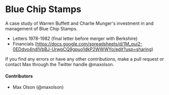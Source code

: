 # Blue Chip Stamps

A case study of Warren Buffett and Charlie Munger's investment in and management of Blue Chip Stamps.

* Letters 1978-1982 (final letter before merger with Berkshire)
* Financials (https://docs.google.com/spreadsheets/d/1M_pui2-0EDdvo4ndIVbBJ-UrwpCQ9gpuo1dkP2WWWYo/edit?usp=sharing)

If you find any errors or have any other contributions, make a pull request or contact Max through the Twitter handle @maxolson.

#### Contributors

* Max Olson (@maxolson)

